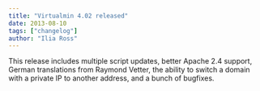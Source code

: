 ```yaml
---
title: "Virtualmin 4.02 released"
date: 2013-08-10
tags: ["changelog"]
author: "Ilia Ross"
---
```


This release includes multiple script updates, better Apache 2.4 support, German translations from Raymond Vetter, the ability to switch a domain with a private IP to another address, and a bunch of bugfixes.
